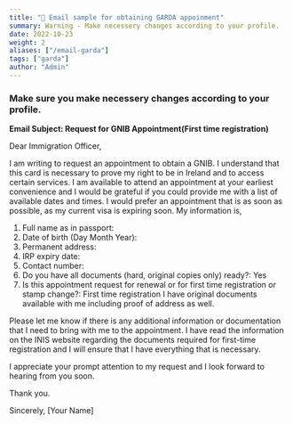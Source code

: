 ```yaml
---
title: "📄 Email sample for obtaining GARDA appoinment"
summary: Warning - Make necessery changes according to your profile.
date: 2022-10-23
weight: 2
aliases: ["/email-garda"]
tags: ["garda"]
author: "Admin"
---
```


### Make sure you make necessery changes according to your profile.

**Email Subject: Request for GNIB Appointment(First time registration)**

Dear Immigration Officer,

I am writing to request an appointment to obtain a GNIB. I understand that this card is necessary to prove my right to be in Ireland and to access certain services.
I am available to attend an appointment at your earliest convenience and I would be grateful if you could provide me with a list of available dates and times. I would prefer an appointment that is as soon as possible, as my current visa is expiring soon.
My information is,
1. Full name as in passport: 
2. Date of birth (Day Month Year): 
3. Permanent address:
4. IRP expiry date:
5. Contact number:
6. Do you have all documents (hard, original copies only) ready?: Yes
7. Is this appointment request for renewal or for first time registration or stamp change?: First time registration
I have original documents available with me including proof of address as well.

Please let me know if there is any additional information or documentation that I need to bring with me to the appointment. I have read the information on the INIS website regarding the documents required for first-time registration and I will ensure that I have everything that is necessary.

I appreciate your prompt attention to my request and I look forward to hearing from you soon.

Thank you.

Sincerely,
[Your Name] 


